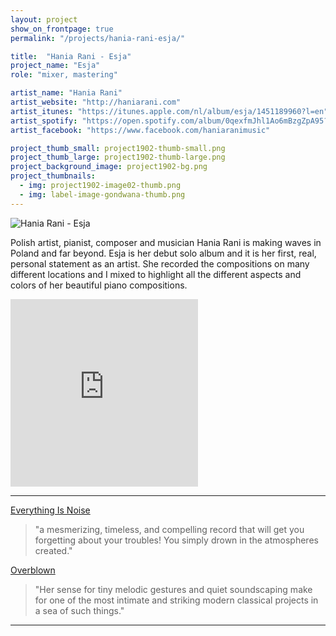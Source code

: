 ```yaml
---
layout: project
show_on_frontpage: true
permalink: "/projects/hania-rani-esja/"

title:  "Hania Rani - Esja"
project_name: "Esja"
role: "mixer, mastering"

artist_name: "Hania Rani"
artist_website: "http://haniarani.com"
artist_itunes: "https://itunes.apple.com/nl/album/esja/1451189960?l=en"
artist_spotify: "https://open.spotify.com/album/0qexfmJhl1Ao6mBzgZpA95?si=QSo0dQwwSTiN-hcwPy2dGA"
artist_facebook: "https://www.facebook.com/haniaranimusic"

project_thumb_small: project1902-thumb-small.png
project_thumb_large: project1902-thumb-large.png
project_background_image: project1902-bg.png
project_thumbnails:
  - img: project1902-image02-thumb.png
  - img: label-image-gondwana-thumb.png
---
```


![Hania Rani - Esja](../../img/project1902-image01.png)

Polish artist, pianist, composer and musician Hania Rani is making waves in Poland and far beyond. Esja is her debut solo album and it is her first, real, personal statement as an artist. She recorded the compositions on many different locations and I mixed to highlight all the different aspects and colors of her beautiful piano compositions.

<iframe src="https://open.spotify.com/embed/album/0qexfmJhl1Ao6mBzgZpA95?si=ikhkxm4aTUSM3pnG0ddd1A" width="300" height="300" frameborder="0" allowtransparency="true" allow="encrypted-media"></iframe>

---

[Everything Is Noise](https://everythingisnoise.net/reviews/hania-rani-esja/)
>"a mesmerizing, timeless, and compelling record that will get you forgetting about your troubles! You simply drown in the atmospheres created."

[Overblown](https://overblown.co.uk/top-10-ambient-albums-so-far)
>"Her sense for tiny melodic gestures and quiet soundscaping make for one of the most intimate and striking modern classical projects in a sea of such things."

---
